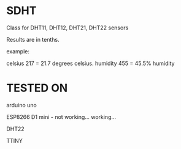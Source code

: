 # SDHT
Class for DHT11, DHT12, DHT21, DHT22 sensors


Results are in tenths.


example:


celsius 217 = 21.7 degrees celsius.
humidity 455 = 45.5% humidity


# TESTED ON

arduino uno

ESP8266 D1 mini - not working... working...

DHT22

TTINY
